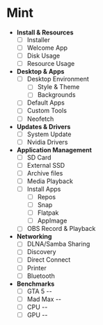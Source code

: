 # Mint

- **Install & Resources**
  - [ ] Installer
  - [ ] Welcome App
  - [ ] Disk Usage
  - [ ] Resource Usage
- **Desktop & Apps**
  - [ ] Desktop Environment
    - [ ] Style & Theme
    - [ ] Backgrounds
  - [ ] Default Apps
  - [ ] Custom Tools
  - [ ] Neofetch
- **Updates & Drivers**
  - [ ] System Update
  - [ ] Nvidia Drivers
- **Application Management**
  - [ ] SD Card
  - [ ] External SSD
  - [ ] Archive files
  - [ ] Media Playback
  - [ ] Install Apps
    - [ ] Repos
    - [ ] Snap
    - [ ] Flatpak
    - [ ] AppImage
  - [ ] OBS Record & Playback
- **Networking**
  - [ ] DLNA/Samba Sharing
  - [ ] Discovery
  - [ ] Direct Connect
  - [ ] Printer
  - [ ] Bluetooth
- **Benchmarks**
  - [ ] GTA 5 --
  - [ ] Mad Max --
  - [ ] CPU --
  - [ ] GPU --
